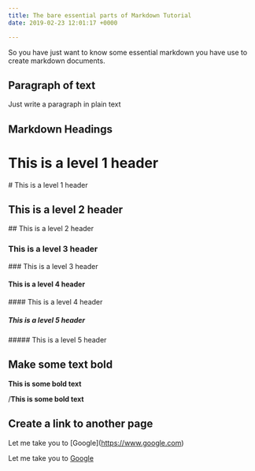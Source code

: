 ```yaml
---
title: The bare essential parts of Markdown Tutorial
date: 2019-02-23 12:01:17 +0000

---
```

So you have just want to know some essential markdown you have use to create markdown documents.

## Paragraph of text

Just write a paragraph in plain text

## Markdown Headings

# This is a level 1 header

\# This is a level 1 header

## This is a level 2 header

\## This is a level 2 header

### This is a level 3 header

\### This is a level 3 header

#### This is a level 4 header

\#### This is a level 4 header

##### This is a level 5 header

\##### This is a level 5 header

## Make some text bold

**This is some bold text**

/**This is some bold text**

## **Create a link to another page**

Let me take you to \[Google\](https://www.google.com)

Let me take you to [Google](google.com)